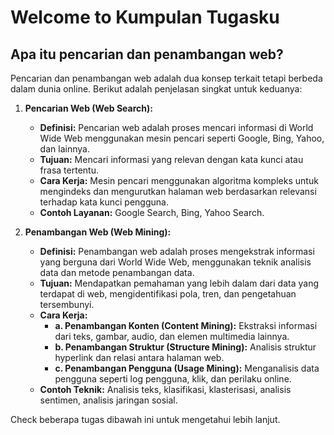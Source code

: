 # Welcome to Kumpulan Tugasku

<!--This is a small sample book to give you a feel for how book content is-->
<!--structured.-->
<!--It shows off a few of the major file types, as well as some sample content.-->
<!--It does not go in-depth into any particular topic - check out [the Jupyter Book documentation](https://jupyterbook.org) for more information.-->

<!--Check out the content pages bundled with this sample book to see more.-->

## Apa itu pencarian dan penambangan web?
Pencarian dan penambangan web adalah dua konsep terkait tetapi berbeda dalam dunia online. Berikut adalah penjelasan singkat untuk keduanya:

1. **Pencarian Web (Web Search):**
   - **Definisi:** Pencarian web adalah proses mencari informasi di World Wide Web menggunakan mesin pencari seperti Google, Bing, Yahoo, dan lainnya.
   - **Tujuan:** Mencari informasi yang relevan dengan kata kunci atau frasa tertentu.
   - **Cara Kerja:** Mesin pencari menggunakan algoritma kompleks untuk mengindeks dan mengurutkan halaman web berdasarkan relevansi terhadap kata kunci pengguna.
   - **Contoh Layanan:** Google Search, Bing, Yahoo Search.

2. **Penambangan Web (Web Mining):**
   - **Definisi:** Penambangan web adalah proses mengekstrak informasi yang berguna dari World Wide Web, menggunakan teknik analisis data dan metode penambangan data.
   - **Tujuan:** Mendapatkan pemahaman yang lebih dalam dari data yang terdapat di web, mengidentifikasi pola, tren, dan pengetahuan tersembunyi.
   - **Cara Kerja:**
     - **a. Penambangan Konten (Content Mining):** Ekstraksi informasi dari teks, gambar, audio, dan elemen multimedia lainnya.
     - **b. Penambangan Struktur (Structure Mining):** Analisis struktur hyperlink dan relasi antara halaman web.
     - **c. Penambangan Pengguna (Usage Mining):** Menganalisis data pengguna seperti log pengguna, klik, dan perilaku online.
   - **Contoh Teknik:** Analisis teks, klasifikasi, klasterisasi, analisis sentimen, analisis jaringan sosial.

Check beberapa tugas dibawah ini untuk mengetahui lebih lanjut.

```{tableofcontents}
```
